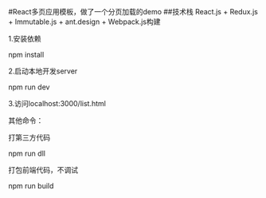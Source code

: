 #React多页应用模板，做了一个分页加载的demo
##技术栈 React.js + Redux.js + Immutable.js + ant.design + Webpack.js构建

1.安装依赖

npm install

2.启动本地开发server

npm run dev

3.访问localhost:3000/list.html

其他命令：

打第三方代码

npm run dll

打包前端代码，不调试

npm run build
 